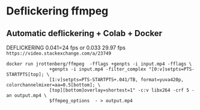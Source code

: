 # Deflickering ffmpeg

## Automatic deflickering + Colab + Docker 

DEFLICKERING 0.041=24 fps or 0.033 29.97 fps `https://video.stackexchange.com/a/23749`

```
docker run jrottenberg/ffmpeg  -fflags +genpts -i input.mp4 -fflags \
                +genpts -i input.mp4 -filter_complex "[0:v]setpts=PTS-STARTPTS[top]; \
                [1:v]setpts=PTS-STARTPTS+.041/TB, format=yuva420p, colorchannelmixer=aa=0.5[bottom]; \
                [top][bottom]overlay=shortest=1" -c:v libx264 -crf 5 -an output.mp4 \
                $ffmpeg_options  - > output.mp4
```
